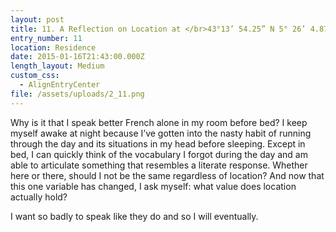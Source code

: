```yaml
---
layout: post
title: 11. A Reflection on Location at </br>43°13’ 54.25” N 5° 26’ 4.87”
entry_number: 11
location: Residence
date: 2015-01-16T21:43:00.000Z
length_layout: Medium
custom_css:
  - AlignEntryCenter
file: /assets/uploads/2_11.png
---
```

Why is it that I speak better French alone in my room before bed? I keep myself awake at night because I’ve gotten into the nasty habit of running through the day and its situations in my head before sleeping. Except in bed, I can quickly think of the vocabulary I forgot during the day and am able to articulate something that resembles a literate response. Whether here or there, should I not be the same regardless of location? And now that this one variable has changed, I ask myself: what value does location actually hold?

I want so badly to speak like they do and so I will eventually.